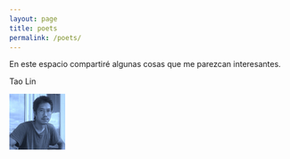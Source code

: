```yaml
---
layout: page
title: poets
permalink: /poets/
---
```


En este espacio compartiré algunas cosas que me parezcan interesantes. 


Tao Lin 

<img src="/images/Tao Lin.jpeg" alt="portrait" width="100"/>
